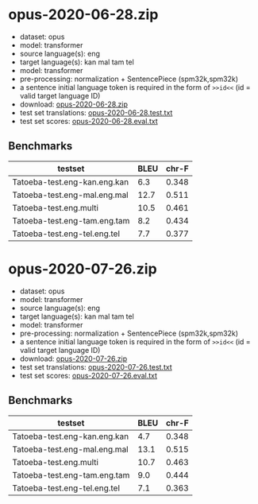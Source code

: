 # opus-2020-06-28.zip

* dataset: opus
* model: transformer
* source language(s): eng
* target language(s): kan mal tam tel
* model: transformer
* pre-processing: normalization + SentencePiece (spm32k,spm32k)
* a sentence initial language token is required in the form of `>>id<<` (id = valid target language ID)
* download: [opus-2020-06-28.zip](https://object.pouta.csc.fi/Tatoeba-MT-models/eng-dra/opus-2020-06-28.zip)
* test set translations: [opus-2020-06-28.test.txt](https://object.pouta.csc.fi/Tatoeba-MT-models/eng-dra/opus-2020-06-28.test.txt)
* test set scores: [opus-2020-06-28.eval.txt](https://object.pouta.csc.fi/Tatoeba-MT-models/eng-dra/opus-2020-06-28.eval.txt)

## Benchmarks

| testset               | BLEU  | chr-F |
|-----------------------|-------|-------|
| Tatoeba-test.eng-kan.eng.kan 	| 6.3 	| 0.348 |
| Tatoeba-test.eng-mal.eng.mal 	| 12.7 	| 0.511 |
| Tatoeba-test.eng.multi 	| 10.5 	| 0.461 |
| Tatoeba-test.eng-tam.eng.tam 	| 8.2 	| 0.434 |
| Tatoeba-test.eng-tel.eng.tel 	| 7.7 	| 0.377 |

# opus-2020-07-26.zip

* dataset: opus
* model: transformer
* source language(s): eng
* target language(s): kan mal tam tel
* model: transformer
* pre-processing: normalization + SentencePiece (spm32k,spm32k)
* a sentence initial language token is required in the form of `>>id<<` (id = valid target language ID)
* download: [opus-2020-07-26.zip](https://object.pouta.csc.fi/Tatoeba-MT-models/eng-dra/opus-2020-07-26.zip)
* test set translations: [opus-2020-07-26.test.txt](https://object.pouta.csc.fi/Tatoeba-MT-models/eng-dra/opus-2020-07-26.test.txt)
* test set scores: [opus-2020-07-26.eval.txt](https://object.pouta.csc.fi/Tatoeba-MT-models/eng-dra/opus-2020-07-26.eval.txt)

## Benchmarks

| testset               | BLEU  | chr-F |
|-----------------------|-------|-------|
| Tatoeba-test.eng-kan.eng.kan 	| 4.7 	| 0.348 |
| Tatoeba-test.eng-mal.eng.mal 	| 13.1 	| 0.515 |
| Tatoeba-test.eng.multi 	| 10.7 	| 0.463 |
| Tatoeba-test.eng-tam.eng.tam 	| 9.0 	| 0.444 |
| Tatoeba-test.eng-tel.eng.tel 	| 7.1 	| 0.363 |

